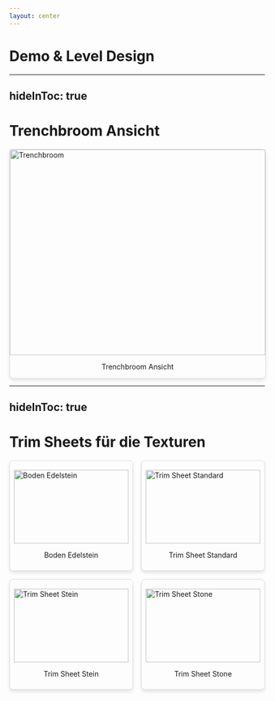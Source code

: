 ```yaml
---
layout: center
---
```


# Demo & Level Design

---
hideInToc: true
---

# Trenchbroom Ansicht
<style>
.singlebox {
  display: flex;
  flex-direction: column;
  align-items: center;
  justify-content: center;
  border: 1px solid #ddd;
  padding: 0px;
  border-radius: 8px;
  box-shadow: 0 4px 6px rgba(0, 0, 0, 0.1);
  width: 100%; /* Erhöhte Breite der Box */
  margin-left: auto; /* Box rechts ausrichten */
  margin-right: auto; /* Zentriert die Box */
  height: 450px; /* Einheitliche Höhe */
}

.singlebox img {
  width: 100%; /* Bild füllt die Breite der Box */
  height: auto;
  max-height: 90%; /* Mehr Platz für größere Bilder */
  object-fit: contain; /* Verhindert Beschneiden */
  margin-bottom: 0px;
}
</style>

<div class="singlebox">
  <img src="/img/nico/trenchbroom.png" alt="Trenchbroom" />
  <p>Trenchbroom Ansicht</p>
</div>

---
hideInToc: true
---

# Trim Sheets für die Texturen
<style>
.minibox {
  display: flex;
  flex-direction: column;
  align-items: center;
  justify-content: center;
  border: 1px solid #ddd;
  padding: 8px;
  border-radius: 8px;
  box-shadow: 0 4px 6px rgba(0, 0, 0, 0.1);
  height: 200px; /* Einheitliche Höhe der Box */
}

.minibox img {
  width: 100%;
  height: auto; /* Automatische Höhe, um das Seitenverhältnis zu wahren */
  max-height: 80%; /* Begrenzung der Bildhöhe innerhalb der Box */
  object-fit: contain; /* Verhindert Beschneiden und behält Proportionen */
  margin-bottom: 0px;
  margin-top: 10px;
}

.grid {
  display: grid !important;
  grid-template-columns: repeat(2, 1fr) !important; /* 2 Spalten */
  gap: 16px; /* Abstand zwischen den Elementen */
  width: 100%; /* Volle Breite des Containers */
}
</style>
<div class="grid">
  <div class="minibox">
    <img src="/img/nico/boden-edelstein.png" alt="Boden Edelstein" />
    <p>Boden Edelstein</p>
  </div>
  <div class="minibox">
    <img src="/img/nico/trim-sheet-standard.png" alt="Trim Sheet Standard" />
    <p>Trim Sheet Standard</p>
  </div>
  <div class="minibox">
    <img src="/img/nico/trim-sheet-stein.png" alt="Trim Sheet Stein" />
    <p>Trim Sheet Stein</p>
  </div>
  <div class="minibox">
    <img src="/img/nico/trim-sheet-stone.png" alt="Trim Sheet Stone" />
    <p>Trim Sheet Stone</p>
  </div>
</div>
